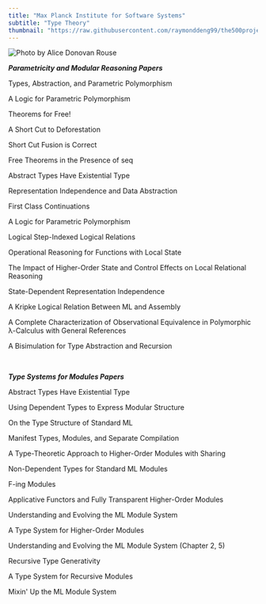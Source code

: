 ```yaml
---
title: "Max Planck Institute for Software Systems"
subtitle: "Type Theory"
thumbnail: "https://raw.githubusercontent.com/raymonddeng99/the500project/master/app/assets/mpisws.png"
---
```


![Photo by Alice Donovan Rouse](https://raw.githubusercontent.com/raymonddeng99/the500project/master/app/assets/germany.jpg)


_**Parametricity and Modular Reasoning Papers**_

Types, Abstraction, and Parametric Polymorphism

A Logic for Parametric Polymorphism

Theorems for Free!

A Short Cut to Deforestation

Short Cut Fusion is Correct

Free Theorems in the Presence of seq

Abstract Types Have Existential Type

Representation Independence and Data Abstraction

First Class Continuations

A Logic for Parametric Polymorphism

Logical Step-Indexed Logical Relations

Operational Reasoning for Functions with Local State

The Impact of Higher-Order State and Control Effects on Local Relational Reasoning

State-Dependent Representation Independence

A Kripke Logical Relation Between ML and Assembly

A Complete Characterization of Observational Equivalence in Polymorphic λ-Calculus with General References

A Bisimulation for Type Abstraction and Recursion

&nbsp;   &nbsp;   &nbsp;   &nbsp;   &nbsp;

_**Type Systems for Modules Papers**_

Abstract Types Have Existential Type

Using Dependent Types to Express Modular Structure

On the Type Structure of Standard ML

Manifest Types, Modules, and Separate Compilation

A Type-Theoretic Approach to Higher-Order Modules with Sharing

Non-Dependent Types for Standard ML Modules

F-ing Modules

Applicative Functors and Fully Transparent Higher-Order Modules

Understanding and Evolving the ML Module System

A Type System for Higher-Order Modules

Understanding and Evolving the ML Module System (Chapter 2, 5)

Recursive Type Generativity

A Type System for Recursive Modules

Mixin' Up the ML Module System